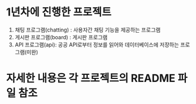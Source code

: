 # 1년차에 진행한 프로젝트
 1. 채팅 프로그램(chatting) : 사용자간 채팅 기능을 제공하는 프로그램
 2. 게시판 프로그램(board) : 게시판 프로그램
 3. API 프로그램(api): 공공 API로부터 정보를 읽어와 데이터베이스에 저장하는 프로그램(미완)

# 자세한 내용은 각 프로젝트의 README 파일 참조
   
    
